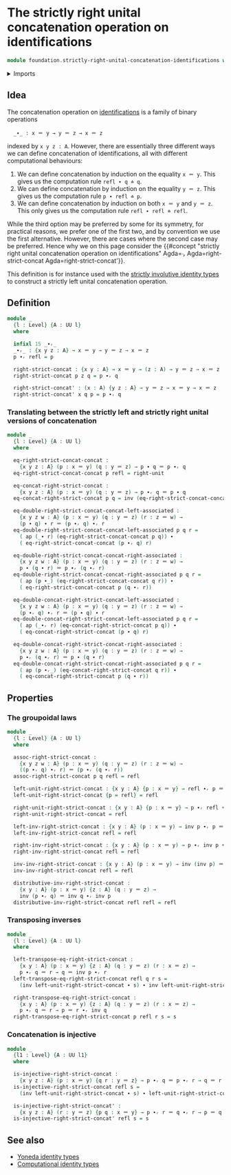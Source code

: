 # The strictly right unital concatenation operation on identifications

```agda
module foundation.strictly-right-unital-concatenation-identifications where
```

<details><summary>Imports</summary>

```agda
open import foundation.action-on-identifications-functions
open import foundation.universe-levels

open import foundation-core.identity-types
```

</details>

## Idea

The concatenation operation on
[identifications](foundation-core.identity-types.md) is a family of binary
operations

```text
  _∙_ : x ＝ y → y ＝ z → x ＝ z
```

indexed by `x y z : A`. However, there are essentially three different ways we
can define concatenation of identifications, all with different computational
behaviours:

1. We can define concatenation by induction on the equality `x ＝ y`. This gives
   us the computation rule `refl ∙ q ≐ q`.
2. We can define concatenation by induction on the equality `y ＝ z`. This gives
   us the computation rule `p ∙ refl ≐ p`.
3. We can define concatenation by induction on both `x ＝ y` and `y ＝ z`. This
   only gives us the computation rule `refl ∙ refl ≐ refl`.

While the third option may be preferred by some for its symmetry, for practical
reasons, we prefer one of the first two, and by convention we use the first
alternative. However, there are cases where the second case may be preferred.
Hence why we on this page consider the
{{#concept "strictly right unital concatenation operation on identifications" Agda=_∙ᵣ_ Agda=right-strict-concat Agda=right-strict-concat'}}.

This definition is for instance used with the
[strictly involutive identity types](foundation.strictly-involutive-identity-types.md)
to construct a strictly left unital concatenation operation.

## Definition

```agda
module _
  {l : Level} {A : UU l}
  where

  infixl 15 _∙ᵣ_
  _∙ᵣ_ : {x y z : A} → x ＝ y → y ＝ z → x ＝ z
  p ∙ᵣ refl = p

  right-strict-concat : {x y : A} → x ＝ y → (z : A) → y ＝ z → x ＝ z
  right-strict-concat p z q = p ∙ᵣ q

  right-strict-concat' : (x : A) {y z : A} → y ＝ z → x ＝ y → x ＝ z
  right-strict-concat' x q p = p ∙ᵣ q
```

### Translating between the strictly left and strictly right unital versions of concatenation

```agda
module _
  {l : Level} {A : UU l}
  where

  eq-right-strict-concat-concat :
    {x y z : A} (p : x ＝ y) (q : y ＝ z) → p ∙ q ＝ p ∙ᵣ q
  eq-right-strict-concat-concat p refl = right-unit

  eq-concat-right-strict-concat :
    {x y z : A} (p : x ＝ y) (q : y ＝ z) → p ∙ᵣ q ＝ p ∙ q
  eq-concat-right-strict-concat p q = inv (eq-right-strict-concat-concat p q)

  eq-double-right-strict-concat-concat-left-associated :
    {x y z w : A} (p : x ＝ y) (q : y ＝ z) (r : z ＝ w) →
    (p ∙ q) ∙ r ＝ (p ∙ᵣ q) ∙ᵣ r
  eq-double-right-strict-concat-concat-left-associated p q r =
    ( ap (_∙ r) (eq-right-strict-concat-concat p q)) ∙
    ( eq-right-strict-concat-concat (p ∙ᵣ q) r)

  eq-double-right-strict-concat-concat-right-associated :
    {x y z w : A} (p : x ＝ y) (q : y ＝ z) (r : z ＝ w) →
    p ∙ (q ∙ r) ＝ p ∙ᵣ (q ∙ᵣ r)
  eq-double-right-strict-concat-concat-right-associated p q r =
    ( ap (p ∙_) (eq-right-strict-concat-concat q r)) ∙
    ( eq-right-strict-concat-concat p (q ∙ᵣ r))

  eq-double-concat-right-strict-concat-left-associated :
    {x y z w : A} (p : x ＝ y) (q : y ＝ z) (r : z ＝ w) →
    (p ∙ᵣ q) ∙ᵣ r ＝ (p ∙ q) ∙ r
  eq-double-concat-right-strict-concat-left-associated p q r =
    ( ap (_∙ᵣ r) (eq-concat-right-strict-concat p q)) ∙
    ( eq-concat-right-strict-concat (p ∙ q) r)

  eq-double-concat-right-strict-concat-right-associated :
    {x y z w : A} (p : x ＝ y) (q : y ＝ z) (r : z ＝ w) →
    p ∙ᵣ (q ∙ᵣ r) ＝ p ∙ (q ∙ r)
  eq-double-concat-right-strict-concat-right-associated p q r =
    ( ap (p ∙ᵣ_) (eq-concat-right-strict-concat q r)) ∙
    ( eq-concat-right-strict-concat p (q ∙ r))
```

## Properties

### The groupoidal laws

```agda
module _
  {l : Level} {A : UU l}
  where

  assoc-right-strict-concat :
    {x y z w : A} (p : x ＝ y) (q : y ＝ z) (r : z ＝ w) →
    ((p ∙ᵣ q) ∙ᵣ r) ＝ (p ∙ᵣ (q ∙ᵣ r))
  assoc-right-strict-concat p q refl = refl

  left-unit-right-strict-concat : {x y : A} {p : x ＝ y} → refl ∙ᵣ p ＝ p
  left-unit-right-strict-concat {p = refl} = refl

  right-unit-right-strict-concat : {x y : A} {p : x ＝ y} → p ∙ᵣ refl ＝ p
  right-unit-right-strict-concat = refl

  left-inv-right-strict-concat : {x y : A} (p : x ＝ y) → inv p ∙ᵣ p ＝ refl
  left-inv-right-strict-concat refl = refl

  right-inv-right-strict-concat : {x y : A} (p : x ＝ y) → p ∙ᵣ inv p ＝ refl
  right-inv-right-strict-concat refl = refl

  inv-inv-right-strict-concat : {x y : A} (p : x ＝ y) → inv (inv p) ＝ p
  inv-inv-right-strict-concat refl = refl

  distributive-inv-right-strict-concat :
    {x y : A} (p : x ＝ y) {z : A} (q : y ＝ z) →
    inv (p ∙ᵣ q) ＝ inv q ∙ᵣ inv p
  distributive-inv-right-strict-concat refl refl = refl
```

### Transposing inverses

```agda
module _
  {l : Level} {A : UU l}
  where

  left-transpose-eq-right-strict-concat :
    {x y : A} (p : x ＝ y) {z : A} (q : y ＝ z) (r : x ＝ z) →
    p ∙ᵣ q ＝ r → q ＝ inv p ∙ᵣ r
  left-transpose-eq-right-strict-concat refl q r s =
    (inv left-unit-right-strict-concat ∙ s) ∙ inv left-unit-right-strict-concat

  right-transpose-eq-right-strict-concat :
    {x y : A} (p : x ＝ y) {z : A} (q : y ＝ z) (r : x ＝ z) →
    p ∙ᵣ q ＝ r → p ＝ r ∙ᵣ inv q
  right-transpose-eq-right-strict-concat p refl r s = s
```

### Concatenation is injective

```agda
module _
  {l1 : Level} {A : UU l1}
  where

  is-injective-right-strict-concat :
    {x y z : A} (p : x ＝ y) {q r : y ＝ z} → p ∙ᵣ q ＝ p ∙ᵣ r → q ＝ r
  is-injective-right-strict-concat refl s =
    (inv left-unit-right-strict-concat ∙ s) ∙ left-unit-right-strict-concat

  is-injective-right-strict-concat' :
    {x y z : A} (r : y ＝ z) {p q : x ＝ y} → p ∙ᵣ r ＝ q ∙ᵣ r → p ＝ q
  is-injective-right-strict-concat' refl s = s
```

## See also

- [Yoneda identity types](foundation.yoneda-identity-types.md)
- [Computational identity types](foundation.computational-identity-types.md)

